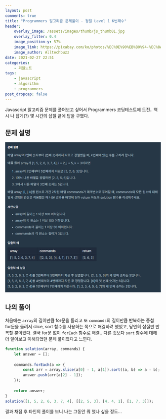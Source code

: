 ```yaml
---
layout: post
comments: true
title: "Programmers 알고리즘 문제풀이 - 정렬 Level 1 K번째수"
header:
    overlay_image: /assets/images/thumb/js_thumb01.jpg
    overlay_filter: 0.4
    image_position-y: 57%
    image_link: https://pixabay.com/ko/photos/%EC%9E%90%EB%B0%94-%EC%8A%A4%ED%81%AC%EB%A6%BD%ED%8A%B8-%ED%94%84%EB%A1%9C%EA%B7%B8%EB%9E%98%EB%A8%B8-%EC%BD%94%EB%93%9C-4523100/
    image_author: Alltechbuzz
date: 2021-02-27 22:51
categories:
    - 퍼블노트
tags:
    - javascript
    - algorithm
    - programmers
post_dropcap: false
---
```


Javascript 알고리즘 문제를 풀어보고 싶어서 Programmers 코딩테스트에 도전.. 역시 나 답게(?) 몇 시간의 삽질 끝에 답을 구했다.

## 문제 설명

![문제 설명](/assets/images/post/programmers-js-k-th-number_img01.png)

## 나의 풀이

처음에는 ```array```의 길이만큼 for문을 돌리고 또 ```commands```의 길이만큼 반복하는 중첩 for문을 돌려서 slice, sort 함수를 사용하는 쪽으로 해결하려 했었고, 당연히 삽질만 반복할 뿐이었다. 결국 for문 없이 ```forEach``` 함수로 해결.. 다른 것보다 ```sort``` 함수에 대해 더 알아보고 이해되었던 문제 풀이였다고 느낀다.

```javascript
function solution(array, commands) {
    let answer = [];
    
    commands.forEach(a => {
        const arr = array.slice(a[0] - 1, a[1]).sort((a, b) => a - b);
        answer.push(arr[a[2] - 1]);
    });
    
    return answer;
}
solution([1, 5, 2, 6, 3, 7, 4], [[2, 5, 3], [4, 4, 1], [1, 7, 3]]);
```

결과 채점 후 타인의 풀이를 보니 나는 그동안 뭐 했나 싶을 정도...